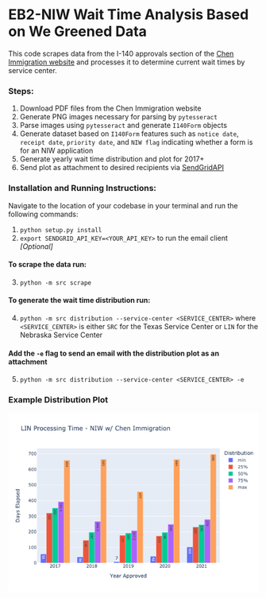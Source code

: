 # EB2-NIW Wait Time Analysis Based on We Greened Data

This code scrapes data from the I-140 approvals section of the [Chen Immigration website](https://www.wegreened.com/eb1_niw_approvals) and processes it to determine current wait times by service center.

### Steps:

1. Download PDF files from the Chen Immigration website
2. Generate PNG images necessary for parsing by `pytesseract`
3. Parse images using `pytesseract` and generate `I140Form` objects
4. Generate dataset based on `I140Form` features such as `notice date`, `receipt date`, `priority date`, and `NIW flag` indicating whether a form is for an NIW application
5. Generate yearly wait time distribution and plot for 2017+
6. Send plot as attachment to desired recipients via [SendGridAPI](https://sendgrid.com/)

### Installation and Running Instructions:
Navigate to the location of your codebase in your terminal and run the following commands:
1. `python setup.py install`
2. `export SENDGRID_API_KEY=<YOUR_API_KEY>` to run the email client _[Optional]_

#### To scrape the data run:
3. `python -m src scrape`
#### To generate the wait time distribution run:
4. `python -m src distribution --service-center <SERVICE_CENTER>` where `<SERVICE_CENTER>` is either `SRC` for the Texas Service Center or `LIN` for the Nebraska Service Center
#### Add the `-e` flag to send an email with the distribution plot as an attachment
5. `python -m src distribution --service-center <SERVICE_CENTER> -e`

### Example Distribution Plot
<img src="./src/images/LIN_processing_time.png"/>
